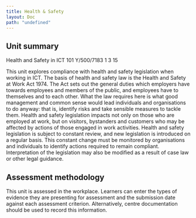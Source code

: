 ```yaml
---
title: Health & Safety
layout: Doc
path: "undefined"
---
```


## Unit summary

Health and Safety in ICT
101 Y/500/7183 1
3
15

This unit explores compliance with health and safety legislation when working in ICT.
The basis of health and safety law is the Health and Safety at Work Act 1974. The Act sets out the general duties which employers have towards employees and members of the public, and employees have to themselves and to each other.
What the law requires here is what good management and common sense would lead individuals and organisations to do anyway: that is, identify risks and take sensible measures to tackle them.
Health and safety legislation impacts not only on those who are employed at work, but on visitors, bystanders and customers who may be affected by actions of those engaged in work activities.
Health and safety legislation is subject to constant review, and new legislation is introduced on a regular basis. This constant change must be monitored by organisations and individuals to identify actions required to remain compliant. Interpretation of the legislation may also be modified as a result of case law or other legal guidance.

## Assessment methodology

This unit is assessed in the workplace. Learners can enter the types of evidence they are presenting for assessment and the submission date against each assessment criterion. Alternatively, centre documentation should be used to record this information.